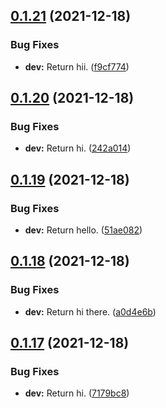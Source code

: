 ## [0.1.21](https://github.com/polinchw/hello-github-webhook/compare/v0.1.20...v0.1.21) (2021-12-18)


### Bug Fixes

* **dev:** Return hii. ([f9cf774](https://github.com/polinchw/hello-github-webhook/commit/f9cf77491bdce6f1461a5aa1afa85538b5abe294))



## [0.1.20](https://github.com/polinchw/hello-github-webhook/compare/v0.1.19...v0.1.20) (2021-12-18)


### Bug Fixes

* **dev:** Return hi. ([242a014](https://github.com/polinchw/hello-github-webhook/commit/242a0147482252d0a7d68c0d6c57b9f68e40b900))



## [0.1.19](https://github.com/polinchw/hello-github-webhook/compare/v0.1.18...v0.1.19) (2021-12-18)


### Bug Fixes

* **dev:** Return hello. ([51ae082](https://github.com/polinchw/hello-github-webhook/commit/51ae08209efbae63adcfd34a1769c3e9dfcc2a4c))



## [0.1.18](https://github.com/polinchw/hello-github-webhook/compare/v0.1.17...v0.1.18) (2021-12-18)


### Bug Fixes

* **dev:** Return hi there. ([a0d4e6b](https://github.com/polinchw/hello-github-webhook/commit/a0d4e6ba494394529120f36d241b9eb5dba7752f))



## [0.1.17](https://github.com/polinchw/hello-github-webhook/compare/v0.1.16...v0.1.17) (2021-12-18)


### Bug Fixes

* **dev:** Return hi. ([7179bc8](https://github.com/polinchw/hello-github-webhook/commit/7179bc81390911f354b47736172a5affad47c83b))



